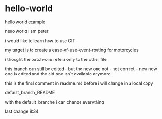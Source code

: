 # hello-world

hello world example

hello world i am peter

i would like to learn how to use GIT

my target is to create a ease-of-use-event-routing for motorcycles

i thought the patch-one refers only to the other file

this branch can still be edited - but the new one not - not correct - new new one is edited and the old one isn´t available anymore

this is the final comment in readme.md before i will change in a local copy

default_branch_README

with the default_branche i can change everything

last change 8:34
